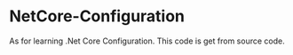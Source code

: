 # NetCore-Configuration
As for learning .Net Core Configuration. This code is get from source code.
